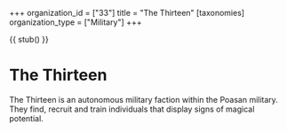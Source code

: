 +++
organization_id = ["33"]
title = "The Thirteen"
[taxonomies]
organization_type = ["Military"]
+++

{{ stub() }}

# The Thirteen

The Thirteen is an autonomous military faction within the Poasan military. They
find, recruit and train individuals that display signs of magical potential.